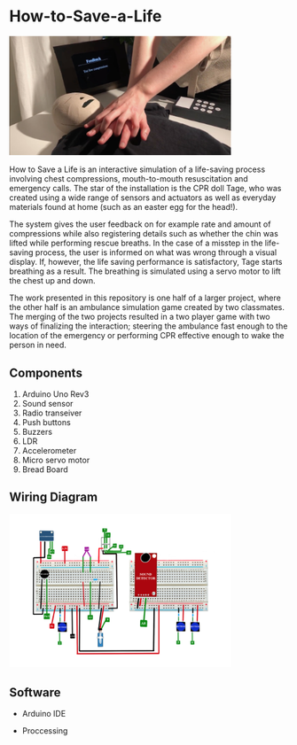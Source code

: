 # How-to-Save-a-Life
<img
  src="/CPR.jpeg"
  alt="CPR-doll"
  style="width:400px">

How to Save a Life is an interactive simulation of a life-saving process involving chest compressions, mouth-to-mouth resuscitation and emergency calls. The star of the installation is the CPR doll Tage, who was created using a wide range of sensors and actuators as well as everyday materials found at home (such as an easter egg for the head!).

The system gives the user feedback on for example rate and amount of compressions while also registering details such as whether the chin was lifted while performing rescue breaths. In the case of a misstep in the life-saving process, the user is informed on what was wrong through a visual display. If, however, the life saving performance is satisfactory, Tage starts breathing as a result. The breathing is simulated using a servo motor to lift the chest up and down.

The work presented in this repository is one half of a larger project, where the other half is an ambulance simulation game created by two classmates. The merging of the two projects resulted in a two player game with two ways of finalizing the interaction; steering the ambulance fast enough to the location of the emergency or performing CPR effective enough to wake the person in need.

## Components

1. Arduino Uno Rev3
2. Sound sensor
3. Radio transeiver
4. Push buttons
5. Buzzers
6. LDR
7. Accelerometer
8. Micro servo motor
9. Bread Board

## Wiring Diagram

<img
  src="Wiring-Diagram.png"
  alt="Wiring-Diagram"
  style="width:400px">

## Software

* Arduino IDE

* Proccessing


  
 

